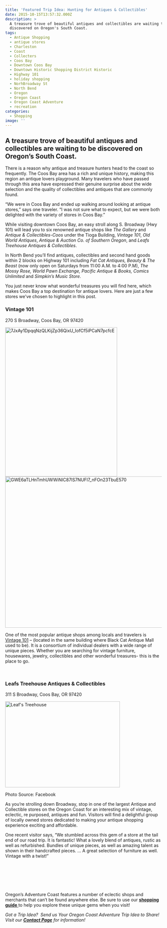 ```yaml
---
title: 'Featured Trip Idea: Hunting for Antiques & Collectibles'
date: 2015-10-15T13:57:32.000Z
description: >
  A treasure trove of beautiful antiques and collectibles are waiting to be
  discovered on Oregon's South Coast.
tags:
  - Antique Shopping
  - antique stores
  - Charleston
  - Coast
  - Collecters
  - Coos Bay
  - Downtown Coos Bay
  - Downtown Historic Shopping District Historic
  - Highway 101
  - holiday shopping
  - NorhBroadway St
  - North Bend
  - Oregon
  - Oregon Coast
  - Oregon Coast Adventure
  - recreation
categories:
  - Shopping
image: ''
---
```

## A treasure trove of beautiful antiques and collectibles are waiting to be discovered on Oregon&#8217;s South Coast.

There is a reason why antique and treasure hunters head to the coast so frequently. The Coos Bay area has a rich and unique history, making this region an antique lovers playground. Many travelers who have passed through this area have expressed their genuine surprise about the wide selection and the quality of collectibles and antiques that are commonly found.

&#8220;We were in Coos Bay and ended up walking around looking at antique stores,&#8221; says one traveler. &#8220;I was not sure what to expect, but we were both delighted with the variety of stores in Coos Bay.&#8221;

While visiting downtown Coos Bay, an easy stroll along S. Broadway (Hwy 101) will lead you to six renowned antique shops like _The Gallery_ and _Antique & Collectibles-Coos_ under the Tioga Building, _Vintage 101_, _Old World Antiques_, _Antique & Auction Co. of Southern Oregon_, and _Leafs Treehouse Antiques & Collectibles_.

In North Bend you’ll find antiques, collectibles and second hand goods within 2 blocks on Highway 101 including _Fat Cat Antiques,_ _Beauty & The Beast_ (now only open on Saturdays from 11:00 A.M. to 4:00 P.M), _The Mossy Rose, World Pawn Exchange, Pacific Antique_ _& Books, Comics Unlimited_ and _Simpkin’s Music Store._

You just never know what wonderful treasures you will find here, which makes Coos Bay a top destination for antique lovers. Here are just a few stores we&#8217;ve chosen to highlight in this post.

### Vintage 101
  
270 S Broadway, Coos Bay, OR 97420

<img class="size-large wp-image-67775 alignleft" src="/wp-content/uploads/2015/07/7JxAy1DpqqNzQLKijZp36QixU_IofCf5iPCaN7pcfcE.jpg" alt="7JxAy1DpqqNzQLKijZp36QixU_IofCf5iPCaN7pcfcE" width="360" height="480" srcset="/wp-content/uploads/2015/07/7JxAy1DpqqNzQLKijZp36QixU_IofCf5iPCaN7pcfcE.jpg 360w, /wp-content/uploads/2015/07/7JxAy1DpqqNzQLKijZp36QixU_IofCf5iPCaN7pcfcE-100x133.jpg 100w" sizes="(max-width: 360px) 100vw, 360px" /><img class="wp-image-67777 aligncenter" src="/wp-content/uploads/2015/07/GWE6aTLHnTmhUWWiNIC87lS7NUFI7_nFOn23TbuE570.jpg" alt="GWE6aTLHnTmhUWWiNIC87lS7NUFI7_nFOn23TbuE570" width="649" height="487" srcset="/wp-content/uploads/2015/07/GWE6aTLHnTmhUWWiNIC87lS7NUFI7_nFOn23TbuE570.jpg 640w, /wp-content/uploads/2015/07/GWE6aTLHnTmhUWWiNIC87lS7NUFI7_nFOn23TbuE570-177x133.jpg 177w" sizes="(max-width: 649px) 100vw, 649px" />

One of the most popular antique shops among locals and travelers is <a href="https://www.facebook.com/atVintage101" target="_blank" rel="noopener noreferrer">Vintage 101</a> – (located in the same building where Black Cat Antique Mall used to be). It is a consortium of individual dealers with a wide range of unique pieces. Whether you are searching for vintage furniture, housewares, jewelry, collectibles and other wonderful treasures- this is the place to go.

&nbsp;

#### 

### Leafs Treehouse Antiques & Collectibles
  
311 S Broadway, Coos Bay, OR 97420

<div id="attachment_67787" style="width: 379px" class="wp-caption alignleft">
  <a href="https://www.facebook.com/TreehouseMall/photos/pcb.538714586291037/538714546291041/?type=3&theater"><img class=" wp-image-67787" src="/wp-content/uploads/2015/07/12144832_538714546291041_3983589750609557739_n-674x506.jpg" alt="Leaf's Treehouse" width="369" height="277" srcset="/wp-content/uploads/2015/07/12144832_538714546291041_3983589750609557739_n-674x506.jpg 674w, /wp-content/uploads/2015/07/12144832_538714546291041_3983589750609557739_n-177x133.jpg 177w, /wp-content/uploads/2015/07/12144832_538714546291041_3983589750609557739_n.jpg 960w" sizes="(max-width: 369px) 100vw, 369px" /></a>
  
  <p class="wp-caption-text">
    Photo Source: Facebook
  </p>
</div>

As you&#8217;re strolling down Broadway, stop in one of the largest Antique and Collectible stores on the Oregon Coast for an interesting mix of vintage, eclectic, re purposed, antiques and fun. Visitors will find a delightful group of locally owned stores dedicated to making your antique shopping experience exciting and affordable.

One recent visitor says, &#8220;We stumbled across this gem of a store at the tail end of our road trip. It is fantastic! What a lovely blend of antiques, rustic as well as refurbished. Bundles of unique pieces, as well as amazing talent as shown in their handcrafted pieces. &#8230; A great selection of furniture as well. Vintage with a twist!&#8221;

&nbsp;

&nbsp;

&nbsp;

Oregon&#8217;s Adventure Coast features a number of eclectic shops and merchants that can&#8217;t be found anywhere else. Be sure to use our <a href="/activities/category/shopping/" target="_blank" rel="noopener noreferrer"><strong>shopping guide</strong> </a>to help you explore these unique gems when you visit!

_Got a Trip Idea?  Send us Your Oregon Coast Adventure Trip Idea to Share!_  _Visit our [**Contact Page**](/contact/) for information!_
